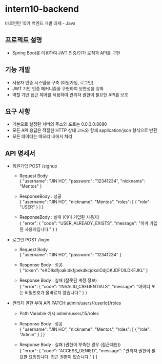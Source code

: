 # intern10-backend
바로인턴 10기 백엔드 개발 과제 - Java
## 프로젝트 설명
- Spring Boot를 이용하여 JWT 인증/인가 로직과 API를 구현
## 기능 개발
- 사용자 인증 시스템을 구축 (회원가입, 로그인)
- JWT 기반 인증 메커니즘을 구현하여 보안성을 강화
- 역할 기반 접근 제어를 적용하여 관리자 권한이 필요한 API를 보호
## 요구 사항
- 기본으로 설정된 서버의 주소와 포트는 0.0.0.0:8080
- 모든 API 응답은 적절한 HTTP 상태 코드와 함께 application/json 형식으로 반환
- 모든 데이터는 메모리 내에서 처리


## API 명세서
  - 회원가입 POST /signup
    - Request Body </br>
      {  "username": "JIN HO",
        "password": "12341234",
        "nickname": "Mentos"
      }
      
    - ResponseBody : 성공 </br>
      {
        "username": "JIN HO",
        "nickname": "Mentos",
        "roles": [
              {
                "role": "USER"
              }
            ]
        }
    - ResponseBody : 실패 (이미 가입된 사용자)</br>
{
  "error": {
    "code": "USER_ALREADY_EXISTS",
    "message": "이미 가입된 사용자입니다."
  }
}
      
  - 로그인 POST /login
    - Request Body</br>
      {
      "username": "JIN HO",
      "password": "12341234"
      }
      
    - Response Body : 성공</br>
    {
    "token": "eKDIkdfjoakIdkfjpekdkcjdkoIOdjOKJDFOlLDKFJKL"
    }
  
    - Response Body : 실패 (잘못된 계정 정보) </br>
        {
        "error": {
          "code": "INVALID_CREDENTIALS",
          "message": "아이디 또는 비밀번호가 올바르지 않습니다."
        }
      }

  - 관리자 권한 부여 API PATCH admin/users/{userId}/roles
    - Path Variable 예시
      admin/users/15/roles

    - Response Body : 성공</br>
      {
        "username": "JIN HO",
        "nickname": "Mentos",
        "roles": [
          {
            "role": "Admin"
          }
        ]
      }

    - Response Body : 실패 (권한이 부족한 경우 (접근제한))</br>
    {
      "error": {
        "code": "ACCESS_DENIED",
        "message": "관리자 권한이 필요한 요청입니다. 접근 권한이 없습니다."
      }
    }






